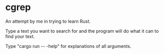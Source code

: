 # cgrep
An attempt by me in trying to learn Rust.

Type a text you want to search for and the program will do what it can to find your text.

Type "cargo run -- -help" for explanations of all arguments.
